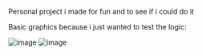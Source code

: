 Personal project i made for fun and to see if i could do it

Basic graphics because i just wanted to test the logic:

![image](https://github.com/user-attachments/assets/90163651-30ae-435e-a028-a0e42b49e5b8)
![image](https://github.com/user-attachments/assets/9f5bdc5b-7086-479e-ac93-23ab47c668a2)
